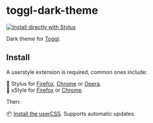 # toggl-dark-theme

[![Install directly with Stylus](https://img.shields.io/badge/Install%20directly%20with-Stylus-00adad.svg)](https://raw.githubusercontent.com/tplk/toggl-dark-theme/master/toggl-dark-theme.user.css)

Dark theme for [Toggl](https://toggl.com).

## Install

A userstyle extension is required, common ones include:

🎨 Stylus for [Firefox](https://addons.mozilla.org/en-US/firefox/addon/styl-us/), [Chrome](https://chrome.google.com/webstore/detail/stylus/clngdbkpkpeebahjckkjfobafhncgmne) or [Opera](https://addons.opera.com/en-gb/extensions/details/stylus/).<br>
🎨 xStyle for [Firefox](https://addons.mozilla.org/firefox/addon/xstyle/) or [Chrome](https://chrome.google.com/webstore/detail/xstyle/hncgkmhphmncjohllpoleelnibpmccpj).

Then:

📦 [Install the userCSS](https://raw.githubusercontent.com/tplk/toggl-dark-theme/master/toggl-dark-theme.user.css). Supports automatic updates.
